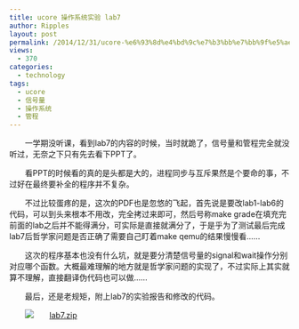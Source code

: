 ```yaml
---
title: ucore 操作系统实验 lab7
author: Ripples
layout: post
permalink: /2014/12/31/ucore-%e6%93%8d%e4%bd%9c%e7%b3%bb%e7%bb%9f%e5%ae%9e%e9%aa%8c-lab7/
views:
  - 370
categories:
  - technology
tags:
  - ucore
  - 信号量
  - 操作系统
  - 管程
---
```

<p style="text-indent: 2em;">
  一学期没听课，看到lab7的内容的时候，当时就跪了，信号量和管程完全就没听过，无奈之下只有先去看下PPT了。
</p>

<p style="text-indent: 2em;">
  看PPT的时候看的真的是头都是大的，进程同步与互斥果然是个要命的事，不过好在最终要补全的程序并不复杂。
</p>

<!--more-->

<p style="text-indent: 2em;">
  不过比较蛋疼的是，这次的PDF也是忽悠的飞起，首先说是要改lab1-lab6的代码，可以到头来根本不用改，完全拷过来即可，然后号称make grade在填充完前面的lab之后并不能得满分，可实际是直接就满分了，于是乎为了测试最后完成lab7后哲学家问题是否正确了需要自己盯着make qemu的结果慢慢看……
</p>

<p style="text-indent: 2em;">
  这次的程序基本也没有什么坑，就是要分清楚信号量的signal和wait操作分别对应哪个函数。大概最难理解的地方就是哲学家问题的实现了，不过实际上其实就算不理解，直接翻译伪代码也可以做……
</p>

<p style="text-indent: 2em;">
  最后，还是老规矩，附上lab7的实验报告和修改的代码。
</p>

<p style="line-height: 16px; text-indent: 2em;">
  <img src="http://geekjayvic.sinaapp.com/wp-content/plugins/wp-ueditor2/ueditor/dialogs/attachment/fileTypeImages/icon_rar.gif" /><a href="http://geekjayvic-wordpress.stor.sinaapp.com/uploads/2014/12/lab7.zip">lab7.zip</a>
</p>
